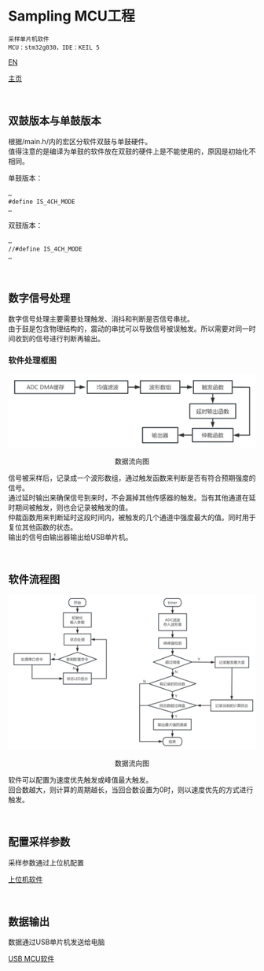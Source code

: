 # Sampling MCU工程
    采样单片机软件
    MCU：stm32g030，IDE：KEIL 5

[EN](./README_EN.md)  

[主页](../)  

<br/>

## 双鼓版本与单鼓版本

根据/main.h/内的宏区分软件双鼓与单鼓硬件。  
值得注意的是编译为单鼓的软件放在双鼓的硬件上是不能使用的，原因是初始化不相同。  

单鼓版本：
```
…
#define IS_4CH_MODE 
…
```

双鼓版本：
```
…
//#define IS_4CH_MODE 
…
```
<br/>

## 数字信号处理

数字信号处理主要需要处理触发、消抖和判断是否信号串扰。  
由于鼓是包含物理结构的，震动的串扰可以导致信号被误触发。所以需要对同一时间收到的信号进行判断再输出。

### 软件处理框图

![数据流向](./img/block1.png "数据流向")
<center>数据流向图</center>

信号被采样后，记录成一个波形数组，通过触发函数来判断是否有符合预期强度的信号。  
通过延时输出来确保信号到来时，不会漏掉其他传感器的触发。当有其他通道在延时期间被触发，则也会记录被触发的值。  
仲裁函数用来判断延时这段时间内，被触发的几个通道中强度最大的值。同时用于复位其他函数的状态。  
输出的信号由输出器输出给USB单片机。  

<br/>

## 软件流程图

![数据流向](./img/block2.png "数据流向")
<center>数据流向图</center>

软件可以配置为速度优先触发或峰值最大触发。  
回合数越大，则计算的周期越长，当回合数设置为0时，则以速度优先的方式进行触发。  

<br/>

## 配置采样参数

采样参数通过上位机配置  

[上位机软件](../QT-APP/)  

<br/>

## 数据输出

数据通过USB单片机发送给电脑  

[USB MCU软件](../USB-MCU/)  
